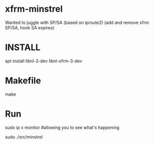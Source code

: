# xfrm-minstrel
Wanted to juggle with SP/SA (based on iproute2) (add and remove xfrm SP/SA, hook SA expires)

# INSTALL 
apt install libnl-3-dev libnl-xfrm-3-dev

# Makefile
make

# Run
sudo ip x monitor #allowing you to see what's happening

sudo ./src/minstrel
